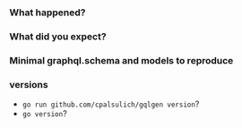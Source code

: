 ### What happened?

### What did you expect?

### Minimal graphql.schema and models to reproduce

### versions
 - `go run github.com/cpalsulich/gqlgen version`?
 - `go version`?
